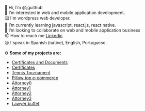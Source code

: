 👋 Hi, I’m @jguithub<br>
👀 I’m interested in web and mobile application development.  <br>
⌨️ I´m wordpress web developer.<br>
🌱 I’m currently learning javascript, react.js, react native.<br>
💞️ I’m looking to collaborate on web and mobile application business<br>
📫 How to reach me [Linkedin](https://www.linkedin.com/in/juan-javier-r-114a3318a/)<br>
😃 I´speak in Spanish (native), English, Portuguese.<br>
<br>
⚙️ <strong>Some of my projects are:</strong>

- [Certificates and Documents](https://www.partidasmisiones.com.ar) 
- [Certificates](http://www.partidas.ar) 
- [Tennis Tournament](http://www.torneito.com.ar) 
- [Pillow top e-commerce](https://www.pillowtop.com.ar/) 
- [Attorney0](https://abogadosrr.com.ar/) 
- [Attorney1](https://estudiojuridicorr.com.ar/) 
- [Attorney2](https://estudioresek.com.ar/) 
- [Attorney3](http://yawny.com.ar/)
- [Lawyer buffet](https://romeroresek.com.ar/)
